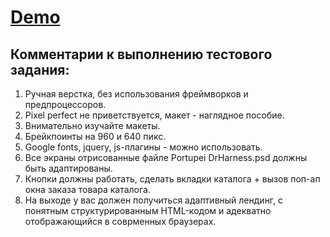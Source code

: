 # [Demo](https://tiigrus.github.io/M1-SHOP_Test/)

## Комментарии к выполнению тестового задания:

1) Ручная верстка, без использования фреймворков и предпроцессоров.
2) Pixel perfect не приветствуется, макет - наглядное пособие.
3) Внимательно изучайте макеты.
4) Брейкпоинты на 960 и 640 пикс.
5) Google fonts, jquery, js-плагины - можно использовать.
6) Все экраны отрисованные файле Portupei DrHarness.psd должны быть адаптированы.
7) Кнопки должны работать, сделать вкладки каталога + вызов поп-ап окна заказа товара каталога. 
8) На выходе у вас должен получиться адаптивный лендинг, с понятным структурированным HTML-кодом и адекватно отображающийся в соврменных браузерах.
